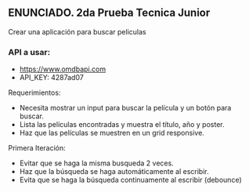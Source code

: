 ## ENUNCIADO. 2da Prueba Tecnica Junior

Crear una aplicación para buscar peliculas

### API a usar:

- https://www.omdbapi.com
- API_KEY: 4287ad07

Requerimientos:

- Necesita mostrar un input para buscar la película y un botón para buscar.
- Lista las películas encontradas y muestra el título, año y poster.
- Haz que las películas se muestren en un grid responsive.

Primera Iteración:

- Evitar que se haga la misma busqueda 2 veces.
- Haz que la búsqueda se haga automáticamente al escribir.
- Evita que se haga la búsqueda continuamente al escribir (debounce)
